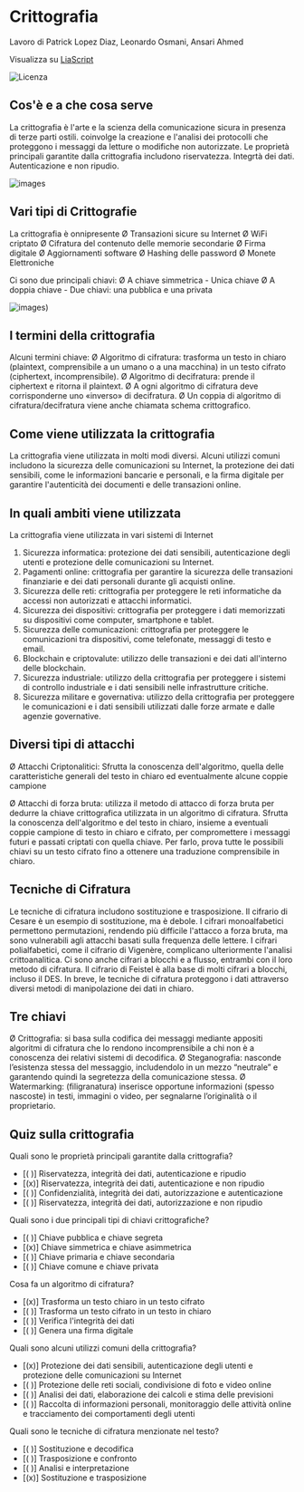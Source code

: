 <!--
author:Patrick Lopez Diaz, Leonardo Osmani, Ansari Ahmed

email:    your@mail.org

version:  0.0.1

language: it

narrator: IT Italian Male

comment:  Try to write a short comment about
          your course, multiline is also okay.

link:     https://cdn.jsdelivr.net/chartist.js/latest/chartist.min.css

script:   https://cdn.jsdelivr.net/chartist.js/latest/chartist.min.js

-->

# Crittografia

Lavoro di Patrick Lopez Diaz, Leonardo Osmani, Ansari Ahmed

Visualizza su [LiaScript](https://liascript.github.io/course/?https://raw.githubusercontent.com/patricklop3z/Criptografia/main/README.md#7)

![Licenza](https://creativecommons.it/chapterIT/wp-content/uploads/2021/01/by-nc-nd.eu_.png)

## Cos'è e a che cosa serve
La crittografia è l'arte e la scienza della comunicazione sicura in presenza di terze parti ostili.
coinvolge la creazione e l'analisi dei protocolli che proteggono i messaggi da letture o modifiche non autorizzate. Le proprietà principali garantite dalla crittografia includono riservatezza. Integrtà dei dati. Autenticazione e non ripudio.

![images](Ihttps://images.app.goo.gl/KYWaJtwfr4jX4Mhx7)


## Vari tipi di Crittografie
La crittografia è onnipresente 
Ø Transazioni sicure su Internet
Ø WiFi criptato
Ø Cifratura del contenuto delle memorie secondarie
Ø Firma digitale
Ø Aggiornamenti software
Ø Hashing delle password
Ø Monete Elettroniche

Ci sono due principali chiavi:
Ø A chiave simmetrica - Unica chiave
Ø A doppia chiave - Due chiavi: una pubblica e una privata 

![images](https://images.app.goo.gl/yciEHMRrVYPCVmF28))

## I termini della crittografia
 Alcuni termini chiave:
Ø Algoritmo di cifratura: trasforma un testo in chiaro (plaintext,
comprensibile a un umano o a una macchina) in un testo
cifrato (ciphertext, incomprensibile).
Ø Algoritmo di decifratura: prende il ciphertext e ritorna il
plaintext.
Ø A ogni algoritmo di cifratura deve corrisponderne uno
«inverso» di decifratura.
Ø Un coppia di algoritmo di cifratura/decifratura viene anche
chiamata schema crittografico.

## Come viene utilizzata la crittografia
La crittografia viene utilizzata in molti modi diversi. Alcuni utilizzi comuni includono la sicurezza delle comunicazioni su Internet, la protezione dei dati sensibili, come le informazioni bancarie e personali, e la firma digitale per garantire l'autenticità dei documenti e delle transazioni online.

## In quali ambiti viene utilizzata
La crittografia viene utilizzata in vari sistemi di Internet

1. Sicurezza informatica: protezione dei dati sensibili, autenticazione degli utenti e protezione delle comunicazioni su Internet.
2. Pagamenti online: crittografia per garantire la sicurezza delle transazioni finanziarie e dei dati personali durante gli acquisti online.
3. Sicurezza delle reti: crittografia per proteggere le reti informatiche da accessi non autorizzati e attacchi informatici.
4. Sicurezza dei dispositivi: crittografia per proteggere i dati memorizzati su dispositivi come computer, smartphone e tablet.
5. Sicurezza delle comunicazioni: crittografia per proteggere le comunicazioni tra dispositivi, come telefonate, messaggi di testo e email.
6. Blockchain e criptovalute: utilizzo delle transazioni e dei dati all'interno delle blockchain.
7. Sicurezza industriale: utilizzo della crittografia per proteggere i sistemi di controllo industriale e i dati sensibili nelle infrastrutture critiche.
8. Sicurezza militare e governativa: utilizzo della crittografia per proteggere le comunicazioni e i dati sensibili utilizzati dalle forze armate e dalle agenzie governative.

## Diversi tipi di attacchi
Ø Attacchi Criptonalitici: Sfrutta la conoscenza dell'algoritmo, quella delle
caratteristiche generali del testo in chiaro ed
eventualmente alcune coppie campione

Ø Attacchi di forza bruta: utilizza il metodo di attacco di forza bruta per dedurre la chiave crittografica utilizzata in un algoritmo di cifratura. Sfrutta la conoscenza dell'algoritmo e del testo in chiaro, insieme a eventuali coppie campione di testo in chiaro e cifrato, per compromettere i messaggi futuri e passati criptati con quella chiave. Per farlo, prova tutte le possibili chiavi su un testo cifrato fino a ottenere una traduzione comprensibile in chiaro.

## Tecniche di Cifratura

Le tecniche di cifratura includono sostituzione e trasposizione. Il cifrario di Cesare è un esempio di sostituzione, ma è debole. I cifrari monoalfabetici permettono permutazioni, rendendo più difficile l'attacco a forza bruta, ma sono vulnerabili agli attacchi basati sulla frequenza delle lettere. I cifrari polialfabetici, come il cifrario di Vigenère, complicano ulteriormente l'analisi crittoanalitica. Ci sono anche cifrari a blocchi e a flusso, entrambi con il loro metodo di cifratura. Il cifrario di Feistel è alla base di molti cifrari a blocchi, incluso il DES. In breve, le tecniche di cifratura proteggono i dati attraverso diversi metodi di manipolazione dei dati in chiaro.

## Tre chiavi

Ø Crittografia: si basa sulla codifica dei messaggi mediante
appositi algoritmi di cifratura che lo rendono incomprensibile
a chi non è a conoscenza dei relativi sistemi di decodifica.
Ø Steganografia: nasconde l’esistenza stessa del messaggio,
includendolo in un mezzo “neutrale” e garantendo quindi la
segretezza della comunicazione stessa.
Ø Watermarking: (filigranatura) inserisce opportune
informazioni (spesso nascoste) in testi, immagini o video, per
segnalarne l’originalità o il proprietario.

## Quiz sulla crittografia

Quali sono le proprietà principali garantite dalla crittografia?

- [( )] Riservatezza, integrità dei dati, autenticazione e ripudio
- [(x)] Riservatezza, integrità dei dati, autenticazione e non ripudio 
- [( )] Confidenzialità, integrità dei dati, autorizzazione e autenticazione
- [( )] Riservatezza, integrità dei dati, autorizzazione e non ripudio

Quali sono i due principali tipi di chiavi crittografiche?

- [( )] Chiave pubblica e chiave segreta
- [(x)] Chiave simmetrica e chiave asimmetrica
- [( )] Chiave primaria e chiave secondaria
- [( )] Chiave comune e chiave privata

Cosa fa un algoritmo di cifratura?

- [(x)] Trasforma un testo chiaro in un testo cifrato
- [( )] Trasforma un testo cifrato in un testo in chiaro 
- [( )] Verifica l'integrità dei dati
- [( )] Genera una firma digitale

Quali sono alcuni utilizzi comuni della crittografia?

- [(x)] Protezione dei dati sensibili, autenticazione degli utenti e protezione delle comunicazioni su Internet
- [( )] Protezione delle reti sociali, condivisione di foto e video online
- [( )] Analisi dei dati, elaborazione dei calcoli e stima delle previsioni
- [( )] Raccolta di informazioni personali, monitoraggio delle attività online e tracciamento dei comportamenti degli utenti

Quali sono le tecniche di cifratura menzionate nel testo?

- [( )] Sostituzione e decodifica
- [( )] Trasposizione e confronto
- [( )] Analisi e interpretazione 
- [(x)] Sostituzione e trasposizione
